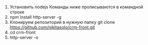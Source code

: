 1. Установить nodejs
Команды ниже прописываются в командной строке
2. npm install http-server -g
3. Клонируем репозиторий в нужную папку git clone https://github.com/nikitasolo/crm-front.git
4. cd crm-front
5. http-server -o
